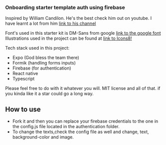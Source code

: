 ### Onboarding starter template auth using firebase

Inspired by William Candilon. He's the best check him out on youtube. I have learnt a lot from him [link to his channel](https://www.youtube.com/channel/UC806fwFWpiLQV5y-qifzHnA)

Font's used in this starter kit is DM-Sans from google [link to the google font](https://fonts.google.com/?query=DM)
Illustrations used in the project can be found at [link to Icons8!](https://icons8.com/illustrations)

Tech stack used in this project:

- Expo (God bless the team there)
- Formik (handling forms inputs)
- Firebase (for authentication)
- React native
- Typescript

Please feel free to do with it whatever you will. MIT license and all of that. if you kinda like it a star could go a long way.

## How to use

- Fork it and then you can replace your firebase credentials to the one in the config.js file located in the authentication folder.
- To change the texts,check the config file as well and change, text, background-color and image.
